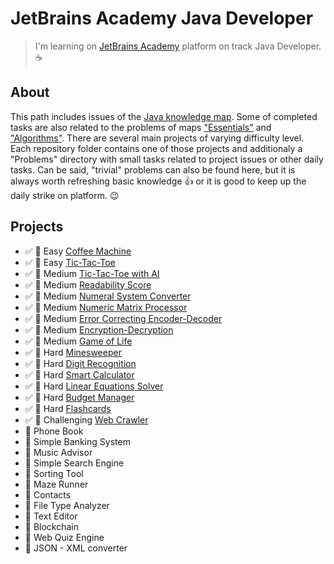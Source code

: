 # JetBrains Academy Java Developer

> I'm learning on [JetBrains Academy](https://www.jetbrains.com/academy/) platform on track Java Developer. :coffee:

## About
This path includes issues of the [Java knowledge map](https://hyperskill.org/knowledge-map/73?v=table).
Some of completed tasks are also related to the problems of maps ["Essentials"](https://hyperskill.org/knowledge-map/357?v=table) and ["Algorithms"](https://hyperskill.org/knowledge-map/521?v=table).
There are several main projects of varying difficulty level. 
Each repository folder contains one of those projects and additionaly a "Problems" directory with small tasks related to project issues or other daily tasks.
Can be said, "trivial" problems can also be found here, but it is always worth refreshing basic knowledge :+1: or it is good to keep up the daily strike on platform. :wink:

## Projects
* :white_check_mark: :muscle: Easy   [Coffee Machine](Coffee%20Machine)
* :white_check_mark: :muscle: Easy   [Tic-Tac-Toe](TicTacToe)
* :white_check_mark: :muscle: Medium [Tic-Tac-Toe with AI](Tic-Tac-Toe%20with%20AI)
* :white_check_mark: :muscle: Medium [Readability Score](Readability%20Score)
* :white_check_mark: :muscle: Medium [Numeral System Converter](Numeral%20System%20Converter)
* :white_check_mark: :muscle: Medium [Numeric Matrix Processor](Numeric%20Matrix%20Processor)
* :white_check_mark: :muscle: Medium [Error Correcting Encoder-Decoder](Error%20Correcting%20Encoder-Decoder)
* :white_check_mark: :muscle: Medium [Encryption-Decryption](Encryption-Decryption)
* :white_check_mark: :muscle: Medium [Game of Life](Game%20of%20Life)
* :white_check_mark: :muscle: Hard [Minesweeper](Minesweeper)
* :white_check_mark: :muscle: Hard [Digit Recognition](Digit%20Recognition)
* :white_check_mark: :muscle: Hard [Smart Calculator](Smart%20Calculator)
* :white_check_mark: :muscle: Hard [Linear Equations Solver](Linear%20Equations%20Solver)
* :white_check_mark: :muscle: Hard [Budget Manager](Budget%20Manager)
* :white_check_mark: :muscle: Hard [Flashcards](Flashcards)
* :white_check_mark: :muscle: Challenging [Web Crawler](Web%20Crawler)
* :construction: Phone Book
* :black_square_button: Simple Banking System
* :black_square_button: Music Advisor
* :black_square_button: Simple Search Engine
* :black_square_button: Sorting Tool
* :black_square_button: Maze Runner
* :black_square_button: Contacts
* :black_square_button: File Type Analyzer
* :black_square_button: Text Editor
* :black_square_button: Blockchain
* :black_square_button: Web Quiz Engine
* :black_square_button: JSON - XML converter